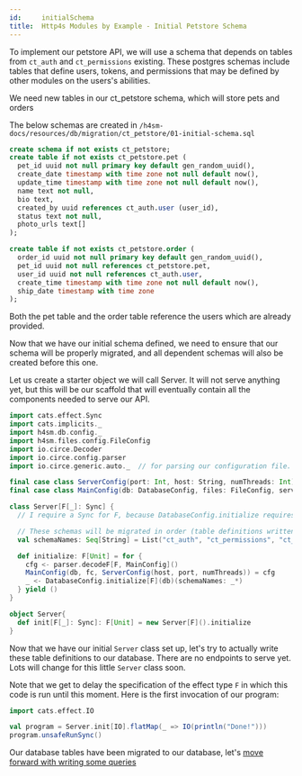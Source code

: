 ```yaml
---
id:     initialSchema
title:  Http4s Modules by Example - Initial Petstore Schema
---
```


To implement our petstore API, we will use a schema that depends on tables from `ct_auth` and `ct_permissions` existing. These postgres schemas include tables that define users, tokens, and permissions that may be defined by other modules on the users's abilities.

We need new tables in our ct_petstore schema, which will store pets and orders

The below schemas are created in `/h4sm-docs/resources/db/migration/ct_petstore/01-initial-schema.sql`

```sql
create schema if not exists ct_petstore;
create table if not exists ct_petstore.pet (
  pet_id uuid not null primary key default gen_random_uuid(),
  create_date timestamp with time zone not null default now(),
  update_time timestamp with time zone not null default now(),
  name text not null,
  bio text,
  created_by uuid references ct_auth.user (user_id),
  status text not null,
  photo_urls text[]
);

create table if not exists ct_petstore.order (
  order_id uuid not null primary key default gen_random_uuid(),
  pet_id uuid not null references ct_petstore.pet,
  user_id uuid not null references ct_auth.user,
  create_time timestamp with time zone not null default now(),
  ship_date timestamp with time zone
);
```

Both the pet table and the order table reference the users which are already provided. 

Now that we have our initial schema defined, we need to ensure that our schema will be properly migrated, and all dependent schemas will also be created before this one.

Let us create a starter object we will call Server. It will not serve anything yet, but this will be our scaffold that will eventually contain all the components needed to serve our API.

```scala mdoc
import cats.effect.Sync
import cats.implicits._
import h4sm.db.config._
import h4sm.files.config.FileConfig
import io.circe.Decoder
import io.circe.config.parser
import io.circe.generic.auto._  // for parsing our configuration file.

final case class ServerConfig(port: Int, host: String, numThreads: Int)
final case class MainConfig(db: DatabaseConfig, files: FileConfig, server: ServerConfig)

class Server[F[_]: Sync] {
  // I require a Sync for F, because DatabaseConfig.initialize requires a Sync for F, below...

  // These schemas will be migrated in order (table definitions written to database.)
  val schemaNames: Seq[String] = List("ct_auth", "ct_permissions", "ct_files", "ct_petstore")

  def initialize: F[Unit] = for {
    cfg <- parser.decodeF[F, MainConfig]()
    MainConfig(db, fc, ServerConfig(host, port, numThreads)) = cfg
    _ <- DatabaseConfig.initialize[F](db)(schemaNames: _*)
  } yield ()
}

object Server{
  def init[F[_]: Sync]: F[Unit] = new Server[F]().initialize
}
```

Now that we have our initial `Server` class set up, let's try to actually write these table definitions to our database. There are no endpoints to serve yet. Lots will change for this little `Server` class soon.

Note that we get to delay the specification of the effect type `F` in which this code is run until this moment. Here is the first invocation of our program:

```scala mdoc
import cats.effect.IO

val program = Server.init[IO].flatMap(_ => IO(println("Done!")))
program.unsafeRunSync()
```

Our database tables have been migrated to our database, let's [move forward with writing some queries](02-queries.md)

